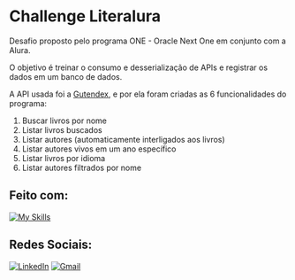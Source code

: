 # Challenge Literalura
Desafio proposto pelo programa ONE - Oracle Next One em conjunto com a Alura.

O objetivo é treinar o consumo e desserialização de APIs e registrar os dados em um banco de dados.

A API usada foi a [Gutendex](https://gutendex.com), e por ela foram criadas as 6 funcionalidades do programa:
1. Buscar livros por nome
2. Listar livros buscados
3. Listar autores (automaticamente interligados aos livros)
4. Listar autores vivos em um ano específico
5. Listar livros por idioma
6. Listar autores filtrados por nome

## Feito com:

[![My Skills](https://skillicons.dev/icons?i=js,maven,spring,jquery,postgres)](https://skillicons.dev)

## Redes Sociais:

[![LinkedIn](https://img.shields.io/badge/LinkedIn-0077B5?style=for-the-badge&logo=linkedin&logoColor=white)]([https://www.linkedin.com/in/SEUUSERNAME/](https://www.linkedin.com/in/juliana-rodrigues-de-araujo-098360174/)) [![Gmail](https://img.shields.io/badge/Gmail-333333?style=for-the-badge&logo=gmail&logoColor=red)](mailto:julianarodriguesart@gmail.com)

